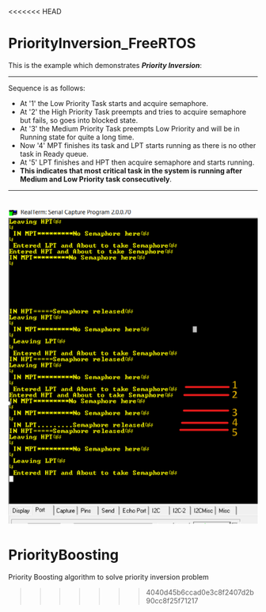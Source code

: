 <<<<<<< HEAD
# PriorityInversion_FreeRTOS


This is the example which demonstrates ***Priority Inversion***:

----

Sequence is as follows:

- At '1' the Low Priority Task starts and acquire semaphore.
- At '2' the High Priority Task preempts and tries to acquire semaphore but fails, so goes into blocked state.
- At '3' the Medium Priority Task preempts Low Priority and will be in Running state for quite a long time.
- Now '4' MPT finishes its task and LPT starts running as there is no other task in Ready queue.
- At '5' LPT finishes and HPT then acquire semaphore and starts running. 
- **This indicates that most critical task in the system is running after Medium and Low Priority task consecutively**.

----

![Priority Inversion](Images/PriorityInversion.png "Priority Inversion")
=======
# PriorityBoosting
Priority Boosting algorithm to solve priority inversion problem
>>>>>>> 4040d45b6ccad0e3c8f2407d2b90cc8f25f71217
